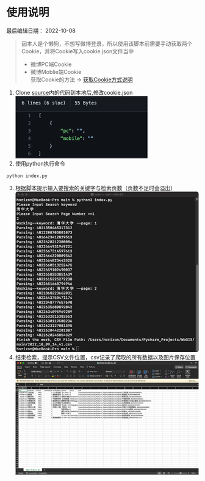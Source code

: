 # 使用说明
最后编辑日期： 2022-10-08
> 因本人是个懒狗，不想写微博登录，所以使用该脚本前需要手动获取两个Cookie，并将Cookie写入cookie.json文件当中
> - 微博PC端Cookie
> - 微博Moblie端Cookie 
> <br> 获取Cookie的方法 -> <a href="#">获取Cookie方式说明</a>
> 
1. Clone <a href="/source">source</a>内的代码到本地后,修改cookie.json<br>
![image](images/20221009145920.png)
2. 使用python执行命令
```
python index.py
```
3. 根据脚本提示输入要搜索的关键字与检索页数（页数不足时会溢出）
![image](../images/20221009144204.png)
4. 结束检索，提示CSV文件位置，csv记录了爬取的所有数据以及图片保存位置
![image](../images/20221009143848.png)

